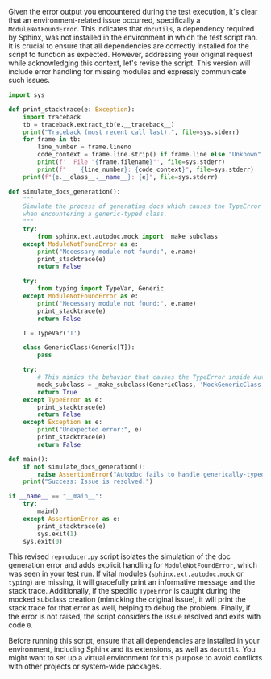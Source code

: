 Given the error output you encountered during the test execution, it's clear that an environment-related issue occurred, specifically a `ModuleNotFoundError`. This indicates that `docutils`, a dependency required by Sphinx, was not installed in the environment in which the test script ran. It is crucial to ensure that all dependencies are correctly installed for the script to function as expected. However, addressing your original request while acknowledging this context, let's revise the script. This version will include error handling for missing modules and expressly communicate such issues.

```python
import sys

def print_stacktrace(e: Exception):
    import traceback
    tb = traceback.extract_tb(e.__traceback__)
    print("Traceback (most recent call last):", file=sys.stderr)
    for frame in tb:
        line_number = frame.lineno
        code_context = frame.line.strip() if frame.line else "Unknown"
        print(f'  File "{frame.filename}"', file=sys.stderr)
        print(f"    {line_number}: {code_context}", file=sys.stderr)
    print(f"{e.__class__.__name__}: {e}", file=sys.stderr)

def simulate_docs_generation():
    """
    Simulate the process of generating docs which causes the TypeError in Autodoc
    when encountering a generic-typed class.
    """
    try:
        from sphinx.ext.autodoc.mock import _make_subclass
    except ModuleNotFoundError as e:
        print("Necessary module not found:", e.name)
        print_stacktrace(e)
        return False

    try:
        from typing import TypeVar, Generic
    except ModuleNotFoundError as e:
        print("Necessary module not found:", e.name)
        print_stacktrace(e)
        return False

    T = TypeVar('T')

    class GenericClass(Generic[T]):
        pass

    try:
        # This mimics the behavior that causes the TypeError inside Autodoc
        mock_subclass = _make_subclass(GenericClass, 'MockGenericClass')
        return True
    except TypeError as e:
        print_stacktrace(e)
        return False
    except Exception as e:
        print("Unexpected error:", e)
        print_stacktrace(e)
        return False

def main():
    if not simulate_docs_generation():
        raise AssertionError("Autodoc fails to handle generically-typed classes.")
    print("Success: Issue is resolved.")

if __name__ == "__main__":
    try:
        main()
    except AssertionError as e:
        print_stacktrace(e)
        sys.exit(1)
    sys.exit(0)
```

This revised `reproducer.py` script isolates the simulation of the doc generation error and adds explicit handling for `ModuleNotFoundError`, which was seen in your test run. If vital modules (`sphinx.ext.autodoc.mock` or `typing`) are missing, it will gracefully print an informative message and the stack trace. Additionally, if the specific `TypeError` is caught during the mocked subclass creation (mimicking the original issue), it will print the stack trace for that error as well, helping to debug the problem. Finally, if the error is not raised, the script considers the issue resolved and exits with code `0`.

Before running this script, ensure that all dependencies are installed in your environment, including Sphinx and its extensions, as well as `docutils`. You might want to set up a virtual environment for this purpose to avoid conflicts with other projects or system-wide packages.